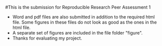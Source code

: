 #This is the submission for Reproducible Research Peer Assessment 1

* Word and pdf files are also submitted in addition to the required html file. Some figures in these files do not look as good as the ones in the html file.
* A separate set of figures are included in the file folder "figure".
* Thanks for evaluating my project.